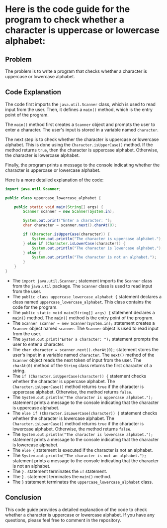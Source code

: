 # Here is the code guide for the program to check whether a character is uppercase or lowercase alphabet:

## Problem

The problem is to write a program that checks whether a character is uppercase or lowercase alphabet.

## Code Explanation

The code first imports the `java.util.Scanner` class, which is used to read input from the user. Then, it defines a `main()` method, which is the entry point of the program.

The `main()` method first creates a `Scanner` object and prompts the user to enter a character. The user's input is stored in a variable named `character`.

The next step is to check whether the character is uppercase or lowercase alphabet. This is done using the `Character.isUpperCase()` method. If the method returns `true`, then the character is uppercase alphabet. Otherwise, the character is lowercase alphabet.

Finally, the program prints a message to the console indicating whether the character is uppercase or lowercase alphabet.

Here is a more detailed explanation of the code:

```java
import java.util.Scanner;

public class uppercase_lowercase_alphabet {

    public static void main(String[] args) {
        Scanner scanner = new Scanner(System.in);

        System.out.print("Enter a character: ");
        char character = scanner.next().charAt(0);

        if (Character.isUpperCase(character)) {
            System.out.println("The character is uppercase alphabet.");
        } else if (Character.isLowerCase(character)) {
            System.out.println("The character is lowercase alphabet.");
        } else {
            System.out.println("The character is not an alphabet.");
        }
    }
}
```

* The `import java.util.Scanner;` statement imports the `Scanner` class from the `java.util` package. The `Scanner` class is used to read input from the user.
* The `public class uppercase_lowercase_alphabet {` statement declares a class named `uppercase_lowercase_alphabet`. This class contains the code for the program.
* The `public static void main(String[] args) {` statement declares a `main()` method. The `main()` method is the entry point of the program.
* The `Scanner scanner = new Scanner(System.in);` statement creates a `Scanner` object named `scanner`. The `Scanner` object is used to read input from the user.
* The `System.out.print("Enter a character: ");` statement prompts the user to enter a character.
* The `char character = scanner.next().charAt(0);` statement stores the user's input in a variable named `character`. The `next()` method of the `Scanner` object reads the next token of input from the user. The `charAt(0)` method of the `String` class returns the first character of a string.
* The `if (Character.isUpperCase(character)) {` statement checks whether the character is uppercase alphabet. The `Character.isUpperCase()` method returns `true` if the character is uppercase alphabet. Otherwise, the method returns `false`.
* The `System.out.println("The character is uppercase alphabet.");` statement prints a message to the console indicating that the character is uppercase alphabet.
* The `else if (Character.isLowerCase(character)) {` statement checks whether the character is lowercase alphabet. The `Character.isLowerCase()` method returns `true` if the character is lowercase alphabet. Otherwise, the method returns `false`.
* The `System.out.println("The character is lowercase alphabet.");` statement prints a message to the console indicating that the character is lowercase alphabet.
* The `else {` statement is executed if the character is not an alphabet.
* The `System.out.println("The character is not an alphabet.");` statement prints a message to the console indicating that the character is not an alphabet.
* The `}.` statement terminates the `if` statement.
* The `}.` statement terminates the `main()` method.
* The `}` statement terminates the `uppercase_lowercase_alphabet` class.

## Conclusion

This code guide provides a detailed explanation of the code to check whether a character is uppercase or lowercase alphabet. If you have any questions, please feel free to comment in the repository.